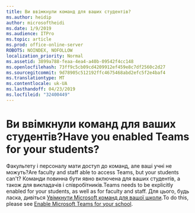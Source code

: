 ```yaml
---
title: Ви ввімкнули команд для ваших студентів?
ms.author: heidip
author: microsoftheidi
ms.date: 1/9/2019
ms.audience: ITPro
ms.topic: article
ms.prod: office-online-server
ROBOTS: NOINDEX, NOFOLLOW
localization_priority: Normal
ms.assetid: 3899a788-feaa-4ea4-a40b-09542f4cc148
ms.openlocfilehash: 73ff9c5cb09cd4209912ef459e8c7df2560c2d27
ms.sourcegitcommit: 9d78905c512192ffc4675468abd2efc5f2e4baf4
ms.translationtype: MT
ms.contentlocale: uk-UA
ms.lasthandoff: 04/23/2019
ms.locfileid: "32400449"
---
```

# <a name="have-you-enabled-teams-for-your-students"></a><span data-ttu-id="87642-102">Ви ввімкнули команд для ваших студентів?</span><span class="sxs-lookup"><span data-stu-id="87642-102">Have you enabled Teams for your students?</span></span>


<span data-ttu-id="87642-103">Факультету і персоналу мати доступ до команд, але ваші учні не можуть?</span><span class="sxs-lookup"><span data-stu-id="87642-103">Are faculty and staff able to access Teams, but your students can't?</span></span> <span data-ttu-id="87642-104">Команди повинна бути явно включена для ваших студентів, а також для викладачів і співробітників.</span><span class="sxs-lookup"><span data-stu-id="87642-104">Teams needs to be explicitly enabled for your students, as well as for faculty and staff.</span></span> <span data-ttu-id="87642-105">Для цього, будь ласка, дивіться [Увімкнути Microsoft команд для вашої школи](https://docs.microsoft.com/education/get-started/enable-microsoft-teams).</span><span class="sxs-lookup"><span data-stu-id="87642-105">To do this, please see [Enable Microsoft Teams for your school](https://docs.microsoft.com/education/get-started/enable-microsoft-teams).</span></span>
  

